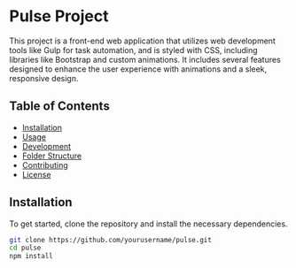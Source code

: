 # Pulse Project

This project is a front-end web application that utilizes web development tools like Gulp for task automation, and is styled with CSS, including libraries like Bootstrap and custom animations. It includes several features designed to enhance the user experience with animations and a sleek, responsive design.

## Table of Contents
- [Installation](#installation)
- [Usage](#usage)
- [Development](#development)
- [Folder Structure](#folder-structure)
- [Contributing](#contributing)
- [License](#license)

## Installation

To get started, clone the repository and install the necessary dependencies.

```bash
git clone https://github.com/yourusername/pulse.git
cd pulse
npm install
